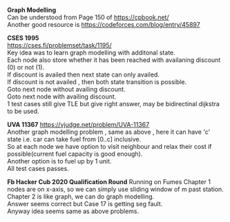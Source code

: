 **Graph Modelling**  
Can be understood from Page 150 of https://cpbook.net/  
Another good resource is https://codeforces.com/blog/entry/45897  

**CSES 1995**  
https://cses.fi/problemset/task/1195/  
Key idea was to learn graph modelling with additonal state.  
Each node also store whether it has been reached with availaning discount (0) or not (1).  
If discount is availed then next state can only availed.  
If discount is not availed , then both state transition is possible.  
    Goto next node without availing discount.  
    Goto next node with availing discount.  
1 test cases still give TLE but give right answer, may be bidirectinal dijkstra to be used.  

**UVA 11367**
https://vjudge.net/problem/UVA-11367  
Another graph modelling problem , same as above , here it can have 'c' state i.e. car can take fuel from [0..c] inclusive.  
So at each node we have option to visit  neighbour and relax their cost if possible(current fuel capacity is good enough).  
Another option is to fuel up by 1 unit.  
All test cases passes.  

**Fb Hacker Cub 2020 Qualification Round** 
Running on Fumes 
Chapter 1 nodes are on x-axis, so we can simply use sliding window of m past station.  
Chapter 2 is like graph, we can do graph modelling.  
Answer seems correct but Case 17 is getting seg fault.  
Anyway idea seems same as above problems.  
